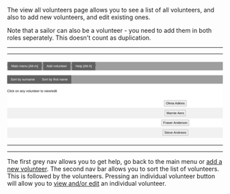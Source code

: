 
The view all volunteers page allows you to see a list of all volunteers, and also to add new volunteers, and edit existing ones. 

Note that a sailor can also be a volunteer - you need to add them in both roles seperately. This doesn't count as duplication.

***
***
![view_all_volunteesr.png](/static/view_all_volunteesr.png)
***
***

The first grey nav allows you to get help, go back to the main menu or [add a new volunteer](add_new_volunteer_help). The second nav bar allows you to sort the list of volunteers. This is followed by the volunteers. Pressing an individual volunteer button will allow you to [view and/or edit](view_individual_volunteer_help) an individual volunteer.
